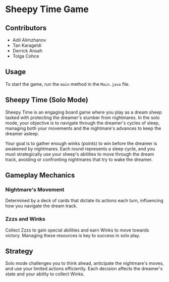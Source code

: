 # Sheepy Time Game

## Contributors

- Adil Alimzhanov
- Tan Karageldi
- Derrick Ansah
- Tolga Cohce

## Usage

To start the game, run the `main` method in the `Main.java` file.

## Sheepy Time (Solo Mode)

Sheepy Time is an engaging board game where you play as a dream sheep tasked with protecting the dreamer's slumber from nightmares. In the solo mode, your objective is to navigate through the dreamer's cycles of sleep, managing both your movements and the nightmare's advances to keep the dreamer asleep.

Your goal is to gather enough winks (points) to win before the dreamer is awakened by nightmares. Each round represents a sleep cycle, and you must strategically use your sheep's abilities to move through the dream track, avoiding or confronting nightmares that try to wake the dreamer.

## Gameplay Mechanics

### Nightmare's Movement

Determined by a deck of cards that dictate its actions each turn, influencing how you navigate the dream track.

### Zzzs and Winks

Collect Zzzs to gain special abilities and earn Winks to move towards victory. Managing these resources is key to success in solo play.

## Strategy

Solo mode challenges you to think ahead, anticipate the nightmare's moves, and use your limited actions efficiently. Each decision affects the dreamer's state and your ability to collect Winks.

